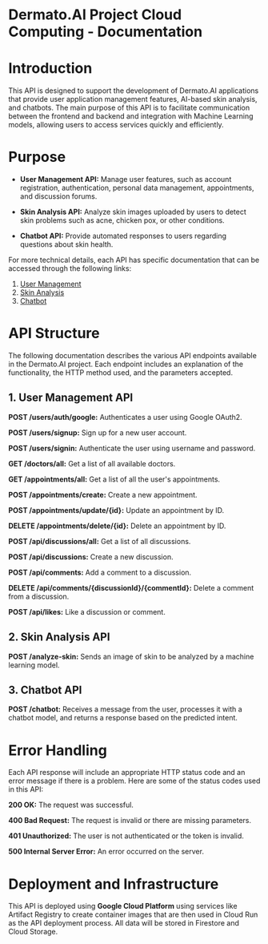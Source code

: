 # Dermato.AI Project Cloud Computing - Documentation

# Introduction
This API is designed to support the development of Dermato.AI applications that provide user application management features, AI-based skin analysis, and chatbots. The main purpose of this API is to facilitate communication between the frontend and backend and integration with Machine Learning models, allowing users to access services quickly and efficiently.

# Purpose
* **User Management API:** Manage user features, such as account registration, authentication, personal data management, appointments, and discussion forums.

* **Skin Analysis API:** Analyze skin images uploaded by users to detect skin problems such as acne, chicken pox, or other conditions.

* **Chatbot API:** Provide automated responses to users regarding questions about skin health.

For more technical details, each API has specific documentation that can be accessed through the following links:
1. [User Management](#https://github.com/DermatoAI/Dermato.AI-CC/blob/dikrifzn/api-specification.md)
2. [Skin Analysis](#hhttps://github.com/DermatoAI/Dermato.AI-CC/blob/analyze-skin/README.md)
3. [Chatbot](#https://github.com/DermatoAI/Dermato.AI-CC/blob/chatbot/README.md)

# API Structure
The following documentation describes the various API endpoints available in the Dermato.AI project. Each endpoint includes an explanation of the functionality, the HTTP method used, and the parameters accepted.
## 1. User Management API
**POST /users/auth/google:** Authenticates a user using Google OAuth2.

**POST /users/signup:** Sign up for a new user account.

**POST /users/signin:** Authenticate the user using username and password.

**GET /doctors/all:** Get a list of all available doctors.

**GET /appointments/all:** Get a list of all the user's appointments.

**POST /appointments/create:** Create a new appointment.

**POST /appointments/update/{id}:** Update an appointment by ID.

**DELETE /appointments/delete/{id}:** Delete an appointment by ID.

**POST /api/discussions/all:** Get a list of all discussions.

**POST /api/discussions:** Create a new discussion.

**POST /api/comments:** Add a comment to a discussion.

**DELETE /api/comments/{discussionId}/{commentId}:** Delete a comment from a discussion.

**POST /api/likes:** Like a discussion or comment.

## 2. Skin Analysis API
**POST /analyze-skin:** Sends an image of skin to be analyzed by a machine learning model.

## 3. Chatbot API
**POST /chatbot:** Receives a message from the user, processes it with a chatbot model, and returns a response based on the predicted intent.

# Error Handling
Each API response will include an appropriate HTTP status code and an error message if there is a problem. Here are some of the status codes used in this API:

**200 OK:** The request was successful.

**400 Bad Request:** The request is invalid or there are missing parameters.

**401 Unauthorized:** The user is not authenticated or the token is invalid.

**500 Internal Server Error:** An error occurred on the server.

# Deployment and Infrastructure
This API is deployed using **Google Cloud Platform** using services like Artifact Registry to create container images that are then used in Cloud Run as the API deployment process. All data will be stored in Firestore and Cloud Storage.
